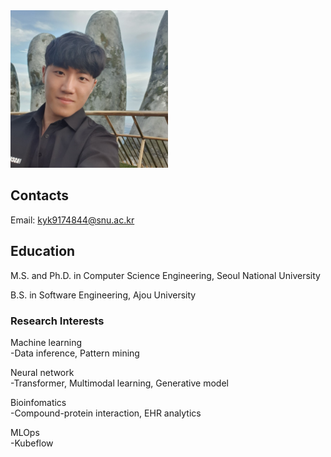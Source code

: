 
<img src="https://github.com/youngkukkim/youngkukkim.github.io/blob/main/images/photo.jpg" width="50%" height="50%">

## Contacts

Email: kyk9174844@snu.ac.kr

## Education

M.S. and Ph.D. in Computer Science Engineering, Seoul National University

B.S. in Software Engineering, Ajou University

### Research Interests

Machine learning<br/>
-Data inference, Pattern mining

Neural network<br/>
-Transformer, Multimodal learning, Generative model

Bioinfomatics<br/>
-Compound-protein interaction, EHR analytics

MLOps<br/>
-Kubeflow

